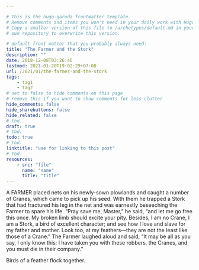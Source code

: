 ```yaml
---

# This is the hugo-garuda frontmatter template.
# Remove comments and items you won't need in your daily work with Hugo.
# Copy a smaller version of this file to /archetypes/default.md in your
# own repository to overwrite this version.

# default front matter that you probably always need:
title: "The Farmer and the Stork"
description: ""
date: 2018-12-08T03:26:46
lastmod: 2021-01-20T19:02:29+07:00
url: /2021/01/the-farmer-and-the-stork
tags:
    - tag1
    - tag2
# set to false to hide comments on this page
# remove this if you want to show comments for less clutter
hide_comments: false
hide_sharebuttons: false
hide_related: false
# tbd.
draft: true
# tbd.
todo: true
# tbd.
linktitle: "use for linking to this post"
# tbd.
resources:
    - src: "file"
      name: "name"
      title: "title"
---
```

A FARMER placed nets on his newly-sown plowlands and caught a number of Cranes, which came to pick up his seed. With them he trapped a Stork that had fractured his leg in the net and was earnestly beseeching the Farmer to spare his life. “Pray save me, Master,” he said, “and let me go free this once. My broken limb should excite your pity. Besides, I am no Crane, I am a Stork, a bird of excellent character; and see how I love and slave for my father and mother. Look too, at my feathers—they are not the least like those of a Crane.” The Farmer laughed aloud and said, “It may be all as you say, I only know this: I have taken you with these robbers, the Cranes, and you must die in their company.”

Birds of a feather flock together.


